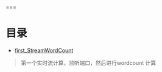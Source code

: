 ===


目录
===

* [first_StreamWordCount](src/main/scala/first_StreamWordCount.scala)
>第一个实时流计算，监听端口，然后进行wordcount 计算
